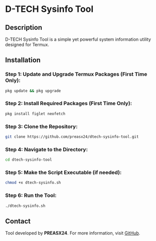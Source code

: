 # D-TECH Sysinfo Tool

## Description
D-TECH Sysinfo Tool is a simple yet powerful system information utility designed for Termux.

## Installation

### Step 1: Update and Upgrade Termux Packages (First Time Only):
```bash
pkg update && pkg upgrade
```

### Step 2: Install Required Packages (First Time Only):
```bash
pkg install figlet neofetch
```

### Step 3: Clone the Repository:
```bash
git clone https://github.com/preasx24/dtech-sysinfo-tool.git
```

### Step 4: Navigate to the Directory:
```bash
cd dtech-sysinfo-tool
```

### Step 5: Make the Script Executable (if needed):
```bash
chmod +x dtech-sysinfo.sh
```

### Step 6: Run the Tool:
```bash
./dtech-sysinfo.sh
```

## Contact
Tool developed by **PREASX24**. For more information, visit [GitHub](https://github.com/preasx24).

